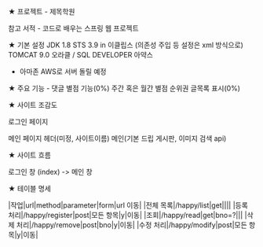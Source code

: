 ★ 프로젝트 - 제목학원

참고 서적 - 코드로 배우는 스프링 웹 프로젝트

★ 기본 설정
JDK 1.8
STS 3.9 in 이클립스 (의존성 주입 등 설정은 xml 방식으로)
TOMCAT 9.0
오라클 / SQL DEVELOPER
아약스
+ 아마존 AWS로 서버 돌릴 예정

★ 주요 기능 - 
댓글 별점 기능(0%)
주간 혹은 월간 별점 순위권 글목록 표시(0%)

★ 사이트 조감도

로그인 페이지

메인 페이지
헤더(미정, 사이트이름) 
메인(기본 드립 게시판, 이미지 검색 api)

★ 사이트 흐름

로그인 창 (index) -> 메인 창

★ 테이블 명세

|작업|url|method|parameter|form|url 이동|
|전체 목록|/happy/list|get||||
|등록 처리|/happy/register|post|모든 항목|y|이동|
|조회|/happy/read|get|bno=?|||
|삭제 처리|/happy/remove|post|bno|y|이동|
|수정 처리|/happy/modify|post|모든 항목|y|이동|
